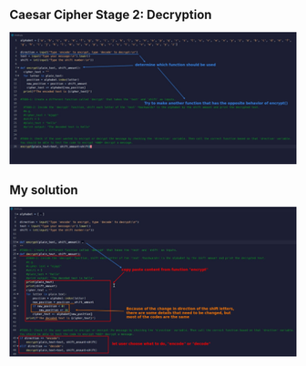 ## **Caesar Cipher Stage 2: Decryption**

![Alt question](pic/01.jpg)

## **My solution**

![Alt my solution](pic/02.jpg)
